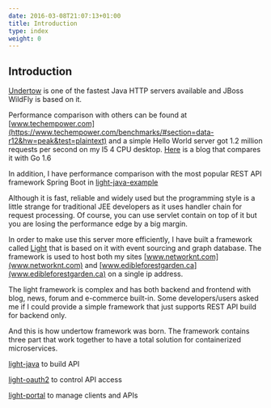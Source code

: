 ```yaml
---
date: 2016-03-08T21:07:13+01:00
title: Introduction
type: index
weight: 0
---
```


## Introduction

[Undertow](http://undertow.io/) is  one of the fastest Java HTTP servers available and
JBoss WildFly is based on it.

Performance comparison with others can be found
at [www.techempower.com](https://www.techempower.com/benchmarks/#section=data-r12&hw=peak&test=plaintext) and
a simple Hello World server got 1.2 million requests per second on my I5 4 CPU desktop.
[Here](https://www.networknt.com/blog/All/CeHJjNRjRiS1dH1qqme2LQ) is a blog that compares
it with Go 1.6

In addition, I have performance comparison with the most popular REST API framework Spring
Boot in [light-java-example](https://github.com/networknt/light-java-example/tree/master/performance)


Although it is fast, reliable and widely used but the programming style is a little
strange for traditional JEE developers as it uses handler chain for request processing.
Of course, you can use servlet contain on top of it but you are losing the performance
edge by a big margin.

In order to make use this server more efficiently, I have built a framework called
[Light](https://github.com/networknt/light) that is based on it with event sourcing
and graph database. The framework is used to host both my sites
[www.networknt.com](www.networknt.com)
and [www.edibleforestgarden.ca](www.edibleforestgarden.ca) on a single ip address.

The light framework is complex and has both backend and frontend with blog, news,
forum and e-commerce built-in. Some developers/users asked me if I could provide a
simple framework that just supports REST API build for backend only.

And this is how undertow framework was born. The framework contains three part that work
together to have a total solution for containerized microservices.

[light-java](https://github.com/networknt/light-java) to build API

[light-oauth2](https://github.com/networknt/light-portal) to control API access

[light-portal](https://github.com/networknt/light-oauth2) to manage clients and APIs

